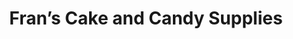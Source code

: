 ---
title: "Fran’s Cake and Candy Supplies"
url: /fairfax/frans-cake-and-candy-supplies/
shop: Haushaltsartikel
---